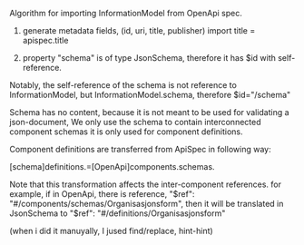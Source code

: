 Algorithm for importing InformationModel from OpenApi spec.


1) generate metadata fields, (id, uri, title, publisher)
import title = apispec.title 

2) property "schema" is of type JsonSchema, therefore it has $id with self-reference.

Notably, the self-reference of the schema is not reference to InformationModel, but InformationModel.schema, 
therefore $id="<im-url>/schema"

Schema has no content, because it is not meant to be used for validating a json-document, 
We only use the schema to contain interconnected component schemas it is only used for component definitions.

Component definitions are transferred from ApiSpec in following way:

[schema]definitions.<component>=[OpenApi]components.schemas.<component>

Note that this transformation affects the inter-component references. 
for example, if in OpenApi, there is reference, 
"$ref": "#/components/schemas/Organisasjonsform", 
then it will be translated in JsonSchema to "$ref": "#/definitions/Organisasjonsform"

(when i did it manuyally, I jused find/replace, hint-hint)




